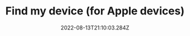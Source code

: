 ---
title: Find my device (for Apple devices)
date: "2022-08-13T21:10:03.284Z"
description: "It is recommended to have Find my device enabled. This feature can then be accessed through the Apple website in case you lose your device. "
position: 13
section: "Phone"
---